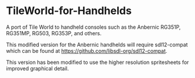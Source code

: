 TileWorld-for-Handhelds
=======================

A port of Tile World to handheld consoles such as the Anbernic RG351P, RG351MP, RG503, RG353P, and others.

This modified version for the Anbernic handhelds will require sdl12-compat which can be found at https://github.com/libsdl-org/sdl12-compat.

This version has been modified to use the higher resolution spritesheets for improved graphical detail.

